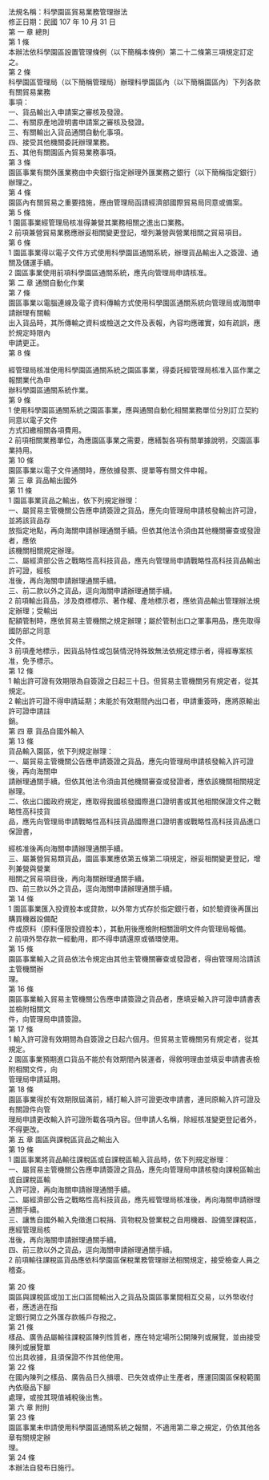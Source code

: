 法規名稱：科學園區貿易業務管理辦法  
修正日期：民國 107 年 10 月 31 日  
第 一 章 總則  
第 1 條  
本辦法依科學園區設置管理條例（以下簡稱本條例）第二十二條第三項規定訂定之。  
第 2 條  
科學園區管理局（以下簡稱管理局）辦理科學園區內（以下簡稱園區內）下列各款有關貿易業務  
事項：  
一、貨品輸出入申請案之審核及發證。  
二、有關原產地證明書申請案之審核及發證。  
三、有關輸出入貨品通關自動化事項。  
四、接受其他機關委託辦理業務。  
五、其他有關園區內貿易業務事項。  
第 3 條  
園區事業有關外匯業務由中央銀行指定辦理外匯業務之銀行（以下簡稱指定銀行）辦理之。  
第 4 條  
園區內有關貿易之重要措施，應由管理局函請經濟部國際貿易局同意或備案。  
第 5 條  
1 園區事業經管理局核准得兼營其業務相關之進出口業務。  
2 前項兼營貿易業務應辦妥相關變更登記，增列兼營與營業相關之貿易項目。  
第 6 條  
1 園區事業得以電子文件方式使用科學園區通關系統，辦理貨品輸出入之簽證、通關及儲運手續。  
2 園區事業使用前項科學園區通關系統，應先向管理局申請核准。  
第 二 章 通關自動化作業  
第 7 條  
園區事業以電腦連線及電子資料傳輸方式使用科學園區通關系統向管理局或海關申請辦理有關輸  
出入貨品時，其所傳輸之資料或檢送之文件及表報，內容均應確實，如有疏誤，應於規定時限內  
申請更正。  
第 8 條  


經管理局核准使用科學園區通關系統之園區事業，得委託經管理局核准入區作業之報關業代為申  
辦科學園區通關系統作業。  
第 9 條  
1 使用科學園區通關系統之園區事業，應與通關自動化相關業務單位分別訂立契約同意以電子文件  
方式扣繳相關各項費用。  
2 前項相關業務單位，為應園區事業之需要，應繕製各項有關單據說明，交園區事業持用。  
第 10 條  
園區事業以電子文件通關時，應依據發票、提單等有關文件申報。  
第 三 章 貨品輸出國外  
第 11 條  
1 園區事業貨品之輸出，依下列規定辦理：  
一、屬貿易主管機關公告應申請簽證之貨品，應先向管理局申請核發輸出許可證，並將該貨品存  
放指定地點，再向海關申請辦理通關手續。但依其他法令須由其他機關審查或發證者，應依  
該機關相關規定辦理。  
二、屬經濟部公告之戰略性高科技貨品，應先向管理局申請戰略性高科技貨品輸出許可證，經核  
准後，再向海關申請辦理通關手續。  
三、前二款以外之貨品，逕向海關申請辦理通關手續。  
2 前項輸出貨品，涉及商標標示、著作權、產地標示者，應依貨品輸出管理辦法規定辦理；受輸出  
配額管制時，應依貿易主管機關之規定辦理；屬於管制出口之軍事用品，應先取得國防部之同意  
文件。  
3 前項產地標示，因貨品特性或包裝情況特殊致無法依規定標示者，得經專案核准，免予標示。  
第 12 條  
1 輸出許可證有效期限為自簽證之日起三十日。但貿易主管機關另有規定者，從其規定。  
2 輸出許可證不得申請延期；未能於有效期間內出口者，申請重簽時，應將原輸出許可證申請註  
銷。  
第 四 章 貨品自國外輸入  
第 13 條  
貨品輸入園區，依下列規定辦理：  
一、屬貿易主管機關公告應申請簽證之貨品，應先向管理局申請核發輸入許可證後，再向海關申  
請辦理通關手續。但依其他法令須由其他機關審查或發證者，應依該機關相關規定辦理。  
二、依出口國政府規定，應取得我國核發國際進口證明書或其他相關保證文件之戰略性高科技貨  
品，應先向管理局申請戰略性高科技貨品國際進口證明書或戰略性高科技貨品進口保證書，  


經核准後再向海關申請辦理通關手續。  
三、屬兼營貿易類貨品，園區事業應依第五條第二項規定，辦妥相關變更登記，增列兼營與營業  
相關之貿易項目後，再向海關辦理通關手續。  
四、前三款以外之貨品，逕向海關申請辦理通關手續。  
第 14 條  
1 園區事業匯入投資股本或貸款，以外幣方式存於指定銀行者，如於驗資後再匯出購買機器設備配  
件或原料（原料僅限投資股本），其動用後應檢附相關證明文件向管理局報備。  
2 前項外幣存款一經動用，即不得申請還原或循環使用。  
第 15 條  
園區事業輸入之貨品依法令規定由其他主管機關審查或發證者，得由管理局洽請該主管機關辦  
理。  
第 16 條  
園區事業輸入貿易主管機關公告應申請簽證之貨品者，應填妥輸入許可證申請書表並檢附相關文  
件，向管理局申請簽證。  
第 17 條  
1 輸入許可證有效期間為自簽證之日起六個月。但貿易主管機關另有規定者，從其規定。  
2 園區事業預期進口貨品不能於有效期間內裝運者，得敘明理由並填妥申請書表檢附相關文件，向  
管理局申請延期。  
第 18 條  
園區事業得於有效期限屆滿前，繕打輸入許可證更改申請書，連同原輸入許可證及有關證件向管  
理局申請更改輸入許可證所載各項內容。但申請人名稱，除經核准變更登記者外，不得更改。  
第 五 章 園區與課稅區貨品之輸出入  
第 19 條  
1 園區事業將貨品輸往課稅區或自課稅區輸入貨品時，依下列規定辦理：  
一、屬貿易主管機關公告應申請簽證之貨品，應先向管理局申請核發向課稅區輸出或自課稅區輸  
入許可證，再向海關申請辦理通關手續。  
二、屬經濟部公告之戰略性高科技貨品，應先經管理局核准後，再向海關申請辦理通關手續。  
三、讓售自國外輸入免徵進口稅捐、貨物稅及營業稅之自用機器、設備至課稅區，應經管理局核  
准後，再向海關申請辦理通關手續。  
四、前三款以外之貨品，逕向海關申請辦理通關手續。  
2 前項輸往課稅區貨品應依科學園區保稅業務管理辦法相關規定，接受檢查人員之稽查。  


第 20 條  
園區與課稅區或加工出口區間輸出入之貨品及園區事業間相互交易，以外幣收付者，應透過在指  
定銀行開立之外匯存款帳戶存撥之。  
第 21 條  
樣品、廣告品屬輸往課稅區陳列性質者，應在特定場所公開陳列或展覽，並由接受陳列或展覽單  
位出具收據，且須保證不作其他使用。  
第 22 條  
在國內陳列之樣品、廣告品日久損壞、已失效或停止生產者，應運回園區保稅範圍內依廢品下腳  
處理，或按其現值補稅後出售。  
第 六 章 附則  
第 23 條  
園區事業未申請使用科學園區通關系統之報關，不適用第二章之規定，仍依其他各章有關規定辦  
理。  
第 24 條  
本辦法自發布日施行。  


